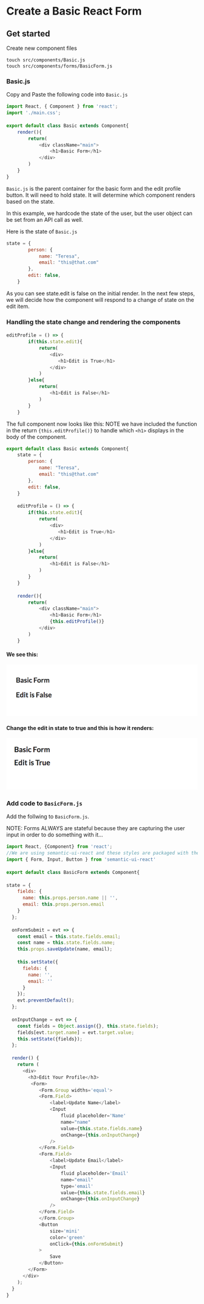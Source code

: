 # Create a Basic React Form

## Get started
Create new component files
```
touch src/components/Basic.js
touch src/components/forms/BasicForm.js
```

### Basic.js
Copy and Paste the following code into `Basic.js`

```js
import React, { Component } from 'react';
import './main.css';

export default class Basic extends Component{
    render(){
        return(
            <div className="main">
                <h1>Basic Form</h1>
            </div>
        )
    }
}
```
`Basic.js` is the parent container for the basic form and the edit profile button. It will need to hold state. It will determine which component renders based on the state.

In this example, we hardcode the state of the user, but the user object can be set from an API call as well.

Here is the state of `Basic.js`
```js
state = {
        person: {
            name: "Teresa",
            email: "this@that.com"
        },
        edit: false,
    }
```
As you can see state.edit is false on the initial render. In the next few steps, we will decide how the component will respond to a change of state on the edit item.

### Handling the state change and rendering the components

```js
editProfile = () => {
        if(this.state.edit){
            return(
                <div>
                   <h1>Edit is True</h1>
                </div>
            )
        }else{
            return(
                <h1>Edit is False</h1>
            )
        }
    }
```
The full component now looks like this: 
NOTE we have included the function in the return `{this.editProfile()}` to handle which `<h1>` displays in the body of the component. 
```js
export default class Basic extends Component{
    state = {
        person: {
            name: "Teresa",
            email: "this@that.com"
        },
        edit: false,
    }

    editProfile = () => {
        if(this.state.edit){
            return(
                <div>
                   <h1>Edit is True</h1>
                </div>
            )
        }else{
            return(
                <h1>Edit is False</h1>
            )
        }
    }

    render(){
        return(
            <div className="main">
                <h1>Basic Form</h1>
                {this.editProfile()}
            </div>
        )
    }
```

#### We see this:
![alt text](./public/img/editfalse.png "Edit is set to false")
#### Change the edit in state to true and this is how it renders:
![alt text](./public/img/edittrue.png "Edit is set to true")

### Add code to `BasicForm.js`

Add the follwing to `BasicForm.js`.

NOTE: Forms ALWAYS are stateful because they are capturing the user input in order to do something with it...

```js
import React, {Component} from 'react';
//We are using semantic-ui-react and these styles are packaged with the framework
import { Form, Input, Button } from 'semantic-ui-react'

export default class BasicForm extends Component{

state = {
    fields: {
      name: this.props.person.name || '',
      email: this.props.person.email
    }
  };

  onFormSubmit = evt => {
    const email = this.state.fields.email;
    const name = this.state.fields.name;
    this.props.saveUpdate(name, email);

    this.setState({
      fields: {
        name: '',
        email: ''
      }
    });
    evt.preventDefault();
  };

  onInputChange = evt => {
    const fields = Object.assign({}, this.state.fields);
    fields[evt.target.name] = evt.target.value;
    this.setState({fields});
  };

  render() {
    return (
      <div>
        <h3>Edit Your Profile</h3>
         <Form>
            <Form.Group widths='equal'>
            <Form.Field>
                <label>Update Name</label>
                <Input 
                    fluid placeholder='Name' 
                    name="name"
                    value={this.state.fields.name}
                    onChange={this.onInputChange}
                />
            </Form.Field>
            <Form.Field>
                <label>Update Email</label>
                <Input 
                    fluid placeholder='Email' 
                    name="email"
                    type='email'
                    value={this.state.fields.email}
                    onChange={this.onInputChange}
                />
            </Form.Field>
            </Form.Group>
            <Button 
                size='mini' 
                color='green'
                onClick={this.onFormSubmit}
            >
                Save                       
            </Button>
        </Form>
      </div>
    );
  }
}
```



